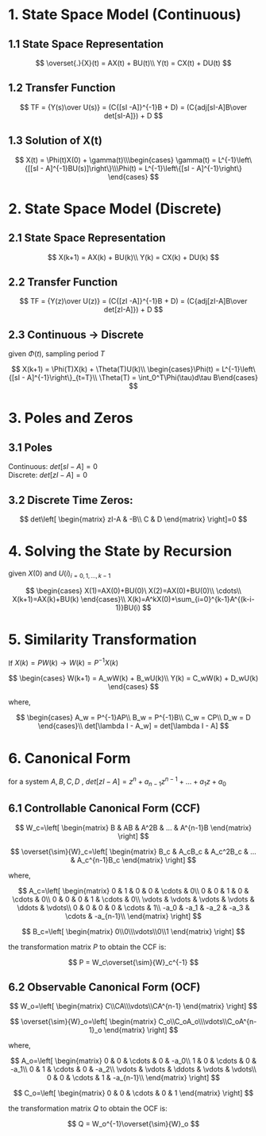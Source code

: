 # 1. State Space Model (Continuous)

## 1.1 State Space Representation

$$
\overset{.}{X}(t) = AX(t) + BU(t)\\
Y(t) = CX(t) + DU(t)
$$

## 1.2 Transfer Function

$$
TF = {Y(s)\over U(s)} = (C{[sI -A]}^{-1}B + D) = (C{adj[sI-A]B\over det[sI-A]}) + D
$$

## 1.3 Solution of X(t)

$$
X(t) = \Phi(t)X(0) + \gamma(t)\\\begin{cases}
\gamma(t) = L^{-1}\left\{[[sI - A]^{-1}BU(s)]\right\}\\\Phi(t) = L^{-1}\left\{[sI - A]^{-1}\right\}
\end{cases}
$$

# 2. State Space Model (Discrete)

## 2.1 State Space Representation

$$
X(k+1) = AX(k) + BU(k)\\
Y(k) = CX(k) + DU(k)
$$

## 2.2 Transfer Function

$$
TF = {Y(z)\over U(z)} = (C{[zI -A]}^{-1}B + D) = (C{adj[zI-A]B\over det[zI-A]}) + D  
$$

## 2.3 Continuous -> Discrete

given $\Phi(t)$, sampling period  $T$   

$$
X(k+1) = \Phi(T)X(k) + \Theta(T)U(k)\\
\begin{cases}\Phi(t) = L^{-1}\left\{[sI - A]^{-1}\right\}_{t=T}\\ 
\Theta(T) = \int_0^T\Phi(\tau)d\tau B\end{cases}  
$$

# 3. Poles and Zeros

## 3.1 Poles

Continuous: $det[sI-A]=0$  
Discrete: $det[zI-A]=0$  

## 3.2 Discrete Time Zeros:

$$
det\left[
\begin{matrix}
 zI-A & -B\\
 C & D
\end{matrix}
\right]=0  
$$

# 4. Solving the State by Recursion

given $X(0)$ and $U(i)_{i=0,1,...,k-1}$    

$$
\begin{cases}
X(1)=AX(0)+BU(0)\
X(2)=AX(0)+BU(0)\\
\cdots\\
X(k+1)=AX(k)+BU(k)
\end{cases}\\
X(k)=A^kX(0)+\sum_{i=0}^{k-1}A^{(k-i-1)}BU(i)  
$$

# 5. Similarity Transformation

If $X(k) = PW(k) \rightarrow W(k) = P^{-1}X(k)$   

$$
\begin{cases}
W(k+1) = A_wW(k) + B_wU(k)\\
Y(k) = C_wW(k) + D_wU(k)
\end{cases}
$$

where,  

$$
\begin{cases}
A_w = P^{-1}AP\\
B_w = P^{-1}B\\
C_w = CP\\
D_w = D
\end{cases}\\
det[\lambda I - A_w] = det[\lambda I - A]
$$

# 6. Canonical Form

for a system $A, B, C, D$ , $det[zI - A]=z^n + a_{n-1}z^{n-1} + ... + a_1z + a_0$

## 6.1 Controllable Canonical Form (CCF)

$$
W_c=\left[
\begin{matrix}
     B & AB & A^2B & ... & A^{n-1}B
\end{matrix}
\right]
$$

$$
\overset{\sim}{W}_c=\left[
\begin{matrix}
 B_c & A_cB_c & A_c^2B_c & ... & A_c^{n-1}B_c
\end{matrix}
\right]
$$

where,

$$
A_c=\left[
\begin{matrix}
 0 & 1 & 0 & 0 & \cdots & 0\\
 0 & 0 & 1 & 0 & \cdots & 0\\
 0 & 0 & 0 & 1 & \cdots & 0\\
 \vdots & \vdots & \vdots & \vdots & \ddots & \vdots\\
 0 & 0 & 0 & 0 & \cdots & 1\\
 -a_0 & -a_1 & -a_2 & -a_3 & \cdots & -a_{n-1}\\
\end{matrix}
\right]
$$

$$
B_c=\left[
\begin{matrix}
 0\\0\\\vdots\\0\\1
\end{matrix}
\right]
$$

the transformation matrix $P$ to obtain the CCF is:

$$
P = W_c\overset{\sim}{W}_c^{-1}
$$

## 6.2 Observable Canonical Form (OCF)

$$
W_o=\left[
\begin{matrix}
C\\CA\\\vdots\\CA^{n-1}
\end{matrix}
\right]
$$

$$
\overset{\sim}{W}_o=\left[
\begin{matrix}
C_o\\C_oA_o\\\vdots\\C_oA^{n-1}_o
\end{matrix}
\right]
$$

where,

$$
A_o=\left[
\begin{matrix}
 0 & 0 & \cdots & 0 & -a_0\\
 1 & 0 & \cdots & 0 & -a_1\\
 0 & 1 & \cdots & 0 & -a_2\\
 \vdots & \vdots & \ddots & \vdots & \vdots\\
 0 & 0 & \cdots & 1 & -a_{n-1}\\
\end{matrix}
\right]
$$

$$
C_o=\left[
\begin{matrix}
 0 & 0 & \cdots & 0 & 1
\end{matrix}
\right]
$$

the transformation matrix $Q$ to obtain the OCF is:

$$
Q = W_o^{-1}\overset{\sim}{W}_o
$$